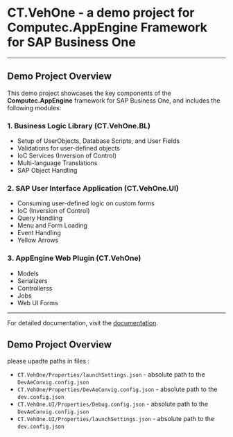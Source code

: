 # CT.VehOne - a demo project for Computec.AppEngine Framework for SAP Business One

---



## Demo Project Overview

This demo project showcases the key components of the **Computec.AppEngine** framework for SAP Business One, and includes the following modules:

### 1. Business Logic Library (CT.VehOne.BL)

- Setup of UserObjects, Database Scripts, and User Fields
- Validations for user-defined objects
- IoC Services (Inversion of Control)
- Multi-language Translations
- SAP Object Handling

### 2. SAP User Interface Application (CT.VehOne.UI)

- Consuming user-defined logic on custom forms
- IoC (Inversion of Control)
- Query Handling
- Menu and Form Loading
- Event Handling
- Yellow Arrows

### 3. AppEngine Web Plugin (CT.VehOne)

- Models
- Serializers
- Controllerss
- Jobs
- Web UI Forms

---

For detailed documentation, visit the [documentation](./README.md).


## Demo Project Overview
please upadte paths in files :
* `CT.VehOne/Properties/launchSettings.json` - absolute path to the `DevAeConvig.config.json`
* `CT.VehOne/Properties/DevAeConvig.config.json` - absolute path to the `dev.config.json` 
* `CT.VehOne.UI/Properties/Debug.config.json` - absolute path to the `DevAeConvig.config.json `
* `CT.VehOne.UI/Properties/launchSettings.json` - absolute path to the `dev.config.json` 